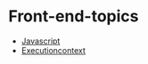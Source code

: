 # Front-end-topics

- [Javascript](https://github.com/Dhanarajb/Front-end-topics/blob/main/0.Javascript%3F.md)
- [Executioncontext](https://github.com/Dhanarajb/Front-end-topics/blob/main/1.ExecutionContext.md)
